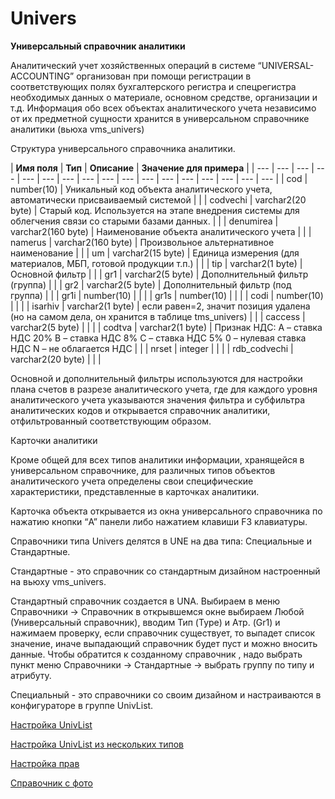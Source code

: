 # Univers

**Универсальный справочник аналитики**

Аналитический учет хозяйственных операций в системе “UNIVERSAL-ACCOUNTING” организован при помощи регистрации в соответствующих полях бухгалтерского регистра и спецрегистра необходимых данных о материале, основном средстве, организации и т.д. Информация обо всех объектах аналитического учета независимо от их предметной сущности хранится в универсальном справочнике аналитики \(вьюха vms\_univers\)

Структура универсального справочника аналитики.

| **Имя поля** | **Тип** | **Описание** | **Значение для примера** |
| --- | --- | --- | --- | --- | --- | --- | --- | --- | --- | --- | --- | --- | --- | --- | --- | --- |
| cod | number\(10\) | Уникальный код объекта аналитического учета, автоматически присваиваемый системой |   |
| codvechi | varchar2\(20 byte\) | Старый код. Используется на этапе внедрения системы для облегчения связи со старыми базами данных. |   |
| denumirea | varchar2\(160 byte\) | Наименование объекта аналитического учета |   |
| namerus | varchar2\(160 byte\) | Произвольное альтернативное наименование |   |
| um | varchar2\(15 byte\) | Единица измерения \(для материалов, МБП, готовой продукции т.п.\) |   |
| tip | varchar2\(1 byte\) | Основной фильтр |   |
| gr1 | varchar2\(5 byte\) | Дополнительный фильтр \(группа\) |   |
| gr2 | varchar2\(5 byte\) | Дополнительный фильтр \(под группа\) |   |
| gr1i | number\(10\) |  |  |
| gr1s | number\(10\) |  |  |
| codi | number\(10\) |  |  |
| isarhiv | varchar2\(1 byte\) | если равен=2, значит позиция удалена \(но на самом дела, он хранится в таблице tms\_univers\) |   |
| caccess | varchar2\(5 byte\) |  |  |
| codtva | varchar2\(1 byte\) | Признак НДС: A – ставка НДС 20% B – ставка НДС 8% C – ставка НДС 5% 0 – нулевая ставка НДС N – не облагается НДС |   |
| nrset | integer |  |  |
| rdb\_codvechi | varchar2\(20 byte\) |  |  |

Основной и дополнительный фильтры используются для настройки плана счетов в разрезе аналитического учета, где для каждого уровня аналитического учета указываются значения фильтра и субфильтра аналитических кодов и открывается справочник аналитики, отфильтрованный соответствующим образом.

Карточки аналитики

Кроме общей для всех типов аналитики информации, хранящейся в универсальном справочнике, для различных типов объектов аналитического учета определены свои специфические характеристики, представленные в карточках аналитики. 

Карточка объекта открывается из окна универсального справочника по нажатию кнопки “A” панели либо нажатием клавиши F3 клавиатуры.

Справочники типа Univers делятся в UNE на два типа: Специальные и Стандартные.

Стандартные - это справочник со стандартным дизайном настроенный на вьюху vms\_univers. 

Стандартный справочник создается в UNA. Выбираем в меню Справочники -&gt; Справочник в открывшемся окне выбираем Любой \(Универсальный справочник\), вводим Тип \(Type\) и Атр. \(Gr1\) и нажимаем проверку, если справочник существует, то выпадет список значение, иначе выпадающий справочник будет пуст и можно вносить данные. Чтобы обратится к созданному справочник , надо выбрать пункт меню Справочники -&gt; Стандартные -&gt; выбрать группу по типу и атрибуту.

Специальный - это справочники со своим дизайном и настраиваются в конфигураторе в группе UnivList.

[Настройка UnivList](https://bsoft.gitbook.io/wiki/razrabotka/konfigurator/spravochniki/univers/nastroika-univlist)

[Настройка UnivList из нескольких типов](https://bsoft.gitbook.io/wiki/razrabotka/konfigurator/spravochniki/univers/nastroika-univlist-iz-neskolkikh-tipov)

[Настройка прав](https://bsoft.gitbook.io/wiki/razrabotka/konfigurator/spravochniki/univers/nastroika-prav)

[Справочник с фото](https://bsoft.gitbook.io/wiki/razrabotka/konfigurator/spravochniki/univers/spravochnik-s-foto)

